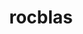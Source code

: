 ---
title: "rocblas"
layout: cache
categories: [package, develop]
meta: {"versions": ["6.1.2", "6.3.0"], "compilers": ["gcc@=11.4.0", "gcc@=13.2.0"], "oss": ["ubuntu22.04", "ubuntu24.04"], "platforms": ["linux"], "targets": ["x86_64_v3"], "stacks": ["e4s", "ml-linux-x86_64-rocm", "root"], "num_specs": 26, "num_specs_by_stack": {"root": 26, "e4s": 10, "ml-linux-x86_64-rocm": 16}}
spec_details: [{"hash": "uymy2id4kfy65shjz6wtowqze44h3dys", "compiler": "gcc@=11.4.0", "versions": ["6.3.0"], "os": "ubuntu22.04", "platform": "linux", "target": "x86_64_v3", "variants": ["amdgpu_target=auto", "~asan", "build_system=cmake", "build_type=Release", "generator=make", "~ipo", "+tensile"], "stacks": ["root", "e4s"], "size": "-", "tarball": "https://binaries.spack.io/develop/build_cache/linux-ubuntu22.04-x86_64_v3/gcc-11.4.0/rocblas-6.3.0/linux-ubuntu22.04-x86_64_v3-gcc-11.4.0-rocblas-6.3.0-uymy2id4kfy65shjz6wtowqze44h3dys.spack"}, {"hash": "5brlcheff5toy7fxbeyijxay2cbu2xmc", "compiler": "gcc@=11.4.0", "versions": ["6.3.0"], "os": "ubuntu22.04", "platform": "linux", "target": "x86_64_v3", "variants": ["amdgpu_target=auto", "~asan", "build_system=cmake", "build_type=Release", "generator=make", "~ipo", "+tensile"], "stacks": ["root", "e4s"], "size": "-", "tarball": "https://binaries.spack.io/develop/build_cache/linux-ubuntu22.04-x86_64_v3/gcc-11.4.0/rocblas-6.3.0/linux-ubuntu22.04-x86_64_v3-gcc-11.4.0-rocblas-6.3.0-5brlcheff5toy7fxbeyijxay2cbu2xmc.spack"}, {"hash": "yozl4gcgmmrv72ln3bca5tgobg6hqkog", "compiler": "gcc@=11.4.0", "versions": ["6.3.0"], "os": "ubuntu22.04", "platform": "linux", "target": "x86_64_v3", "variants": ["amdgpu_target=auto", "~asan", "build_system=cmake", "build_type=Release", "generator=make", "~ipo", "+tensile"], "stacks": ["root", "e4s"], "size": "-", "tarball": "https://binaries.spack.io/develop/build_cache/linux-ubuntu22.04-x86_64_v3/gcc-11.4.0/rocblas-6.3.0/linux-ubuntu22.04-x86_64_v3-gcc-11.4.0-rocblas-6.3.0-yozl4gcgmmrv72ln3bca5tgobg6hqkog.spack"}, {"hash": "thkpvpr5pvqxvrsbapdrlxelv3tto4id", "compiler": "gcc@=11.4.0", "versions": ["6.3.0"], "os": "ubuntu22.04", "platform": "linux", "target": "x86_64_v3", "variants": ["amdgpu_target=auto", "~asan", "build_system=cmake", "build_type=Release", "generator=make", "~ipo", "+tensile"], "stacks": ["root", "e4s"], "size": "-", "tarball": "https://binaries.spack.io/develop/build_cache/linux-ubuntu22.04-x86_64_v3/gcc-11.4.0/rocblas-6.3.0/linux-ubuntu22.04-x86_64_v3-gcc-11.4.0-rocblas-6.3.0-thkpvpr5pvqxvrsbapdrlxelv3tto4id.spack"}, {"hash": "7delltvmdll25qzgqlts56hbfb3ivfax", "compiler": "gcc@=11.4.0", "versions": ["6.3.0"], "os": "ubuntu22.04", "platform": "linux", "target": "x86_64_v3", "variants": ["amdgpu_target=auto", "~asan", "build_system=cmake", "build_type=Release", "generator=make", "~ipo", "+tensile"], "stacks": ["root", "e4s"], "size": "-", "tarball": "https://binaries.spack.io/develop/build_cache/linux-ubuntu22.04-x86_64_v3/gcc-11.4.0/rocblas-6.3.0/linux-ubuntu22.04-x86_64_v3-gcc-11.4.0-rocblas-6.3.0-7delltvmdll25qzgqlts56hbfb3ivfax.spack"}, {"hash": "gpltsb6j5ywzn43p376izslgvucq7b47", "compiler": "gcc@=11.4.0", "versions": ["6.3.0"], "os": "ubuntu22.04", "platform": "linux", "target": "x86_64_v3", "variants": ["amdgpu_target=auto", "~asan", "build_system=cmake", "build_type=Release", "generator=make", "~ipo", "+tensile"], "stacks": ["root", "e4s"], "size": "-", "tarball": "https://binaries.spack.io/develop/build_cache/linux-ubuntu22.04-x86_64_v3/gcc-11.4.0/rocblas-6.3.0/linux-ubuntu22.04-x86_64_v3-gcc-11.4.0-rocblas-6.3.0-gpltsb6j5ywzn43p376izslgvucq7b47.spack"}, {"hash": "ykawzb4axcwka7hcnsun6jnpugkfc4f5", "compiler": "gcc@=11.4.0", "versions": ["6.3.0"], "os": "ubuntu22.04", "platform": "linux", "target": "x86_64_v3", "variants": ["amdgpu_target=auto", "~asan", "build_system=cmake", "build_type=Release", "generator=make", "~ipo", "+tensile"], "stacks": ["root", "e4s"], "size": "-", "tarball": "https://binaries.spack.io/develop/build_cache/linux-ubuntu22.04-x86_64_v3/gcc-11.4.0/rocblas-6.3.0/linux-ubuntu22.04-x86_64_v3-gcc-11.4.0-rocblas-6.3.0-ykawzb4axcwka7hcnsun6jnpugkfc4f5.spack"}, {"hash": "55k5jokkgctnzqaj5ovcs3nwdzsp6eep", "compiler": "gcc@=11.4.0", "versions": ["6.3.0"], "os": "ubuntu22.04", "platform": "linux", "target": "x86_64_v3", "variants": ["amdgpu_target=auto", "~asan", "build_system=cmake", "build_type=Release", "generator=make", "~ipo", "+tensile"], "stacks": ["root", "e4s"], "size": "-", "tarball": "https://binaries.spack.io/develop/build_cache/linux-ubuntu22.04-x86_64_v3/gcc-11.4.0/rocblas-6.3.0/linux-ubuntu22.04-x86_64_v3-gcc-11.4.0-rocblas-6.3.0-55k5jokkgctnzqaj5ovcs3nwdzsp6eep.spack"}, {"hash": "btuhyjsroxfmt7aduvgomuxmvjvjt2ks", "compiler": "gcc@=11.4.0", "versions": ["6.3.0"], "os": "ubuntu22.04", "platform": "linux", "target": "x86_64_v3", "variants": ["amdgpu_target=auto", "~asan", "build_system=cmake", "build_type=Release", "generator=make", "~ipo", "+tensile"], "stacks": ["root", "e4s"], "size": "-", "tarball": "https://binaries.spack.io/develop/build_cache/linux-ubuntu22.04-x86_64_v3/gcc-11.4.0/rocblas-6.3.0/linux-ubuntu22.04-x86_64_v3-gcc-11.4.0-rocblas-6.3.0-btuhyjsroxfmt7aduvgomuxmvjvjt2ks.spack"}, {"hash": "hxf6ftvsfaqwrrul5ghd4xpq43w4pav6", "compiler": "gcc@=11.4.0", "versions": ["6.3.0"], "os": "ubuntu22.04", "platform": "linux", "target": "x86_64_v3", "variants": ["amdgpu_target=auto", "~asan", "build_system=cmake", "build_type=Release", "generator=make", "~ipo", "+tensile"], "stacks": ["root", "e4s"], "size": "-", "tarball": "https://binaries.spack.io/develop/build_cache/linux-ubuntu22.04-x86_64_v3/gcc-11.4.0/rocblas-6.3.0/linux-ubuntu22.04-x86_64_v3-gcc-11.4.0-rocblas-6.3.0-hxf6ftvsfaqwrrul5ghd4xpq43w4pav6.spack"}, {"hash": "iyckcfkl4f52ceuaagn3d4uzlzloauxa", "compiler": "gcc@=13.2.0", "versions": ["6.1.2"], "os": "ubuntu24.04", "platform": "linux", "target": "x86_64_v3", "variants": ["amdgpu_target=gfx90a", "~asan", "build_system=cmake", "build_type=Release", "generator=make", "~ipo", "+tensile"], "stacks": ["root", "ml-linux-x86_64-rocm"], "size": "-", "tarball": "https://binaries.spack.io/develop/build_cache/linux-ubuntu24.04-x86_64_v3/gcc-13.2.0/rocblas-6.1.2/linux-ubuntu24.04-x86_64_v3-gcc-13.2.0-rocblas-6.1.2-iyckcfkl4f52ceuaagn3d4uzlzloauxa.spack"}, {"hash": "xxajm4cw5dyazgmwdzobinnt67km2b3w", "compiler": "gcc@=13.2.0", "versions": ["6.1.2"], "os": "ubuntu24.04", "platform": "linux", "target": "x86_64_v3", "variants": ["amdgpu_target=gfx90a", "~asan", "build_system=cmake", "build_type=Release", "generator=make", "~ipo", "+tensile"], "stacks": ["root", "ml-linux-x86_64-rocm"], "size": "-", "tarball": "https://binaries.spack.io/develop/build_cache/linux-ubuntu24.04-x86_64_v3/gcc-13.2.0/rocblas-6.1.2/linux-ubuntu24.04-x86_64_v3-gcc-13.2.0-rocblas-6.1.2-xxajm4cw5dyazgmwdzobinnt67km2b3w.spack"}, {"hash": "lvbjrggytl4cijo7jagyenc5b26riheq", "compiler": "gcc@=13.2.0", "versions": ["6.1.2"], "os": "ubuntu24.04", "platform": "linux", "target": "x86_64_v3", "variants": ["amdgpu_target=gfx90a", "~asan", "build_system=cmake", "build_type=Release", "generator=make", "~ipo", "+tensile"], "stacks": ["root", "ml-linux-x86_64-rocm"], "size": "-", "tarball": "https://binaries.spack.io/develop/build_cache/linux-ubuntu24.04-x86_64_v3/gcc-13.2.0/rocblas-6.1.2/linux-ubuntu24.04-x86_64_v3-gcc-13.2.0-rocblas-6.1.2-lvbjrggytl4cijo7jagyenc5b26riheq.spack"}, {"hash": "wtwsqotq263zbp7sa5zikrnscu7c3wft", "compiler": "gcc@=13.2.0", "versions": ["6.1.2"], "os": "ubuntu24.04", "platform": "linux", "target": "x86_64_v3", "variants": ["amdgpu_target=gfx90a", "~asan", "build_system=cmake", "build_type=Release", "generator=make", "~ipo", "+tensile"], "stacks": ["root", "ml-linux-x86_64-rocm"], "size": "-", "tarball": "https://binaries.spack.io/develop/build_cache/linux-ubuntu24.04-x86_64_v3/gcc-13.2.0/rocblas-6.1.2/linux-ubuntu24.04-x86_64_v3-gcc-13.2.0-rocblas-6.1.2-wtwsqotq263zbp7sa5zikrnscu7c3wft.spack"}, {"hash": "lvdlxezavjbczi6tytexpmwmx64lwb4d", "compiler": "gcc@=13.2.0", "versions": ["6.1.2"], "os": "ubuntu24.04", "platform": "linux", "target": "x86_64_v3", "variants": ["amdgpu_target=gfx90a", "~asan", "build_system=cmake", "build_type=Release", "generator=make", "~ipo", "+tensile"], "stacks": ["root", "ml-linux-x86_64-rocm"], "size": "-", "tarball": "https://binaries.spack.io/develop/build_cache/linux-ubuntu24.04-x86_64_v3/gcc-13.2.0/rocblas-6.1.2/linux-ubuntu24.04-x86_64_v3-gcc-13.2.0-rocblas-6.1.2-lvdlxezavjbczi6tytexpmwmx64lwb4d.spack"}, {"hash": "vunqdovyhqmtutsdjtszn5d523axcgwo", "compiler": "gcc@=13.2.0", "versions": ["6.1.2"], "os": "ubuntu24.04", "platform": "linux", "target": "x86_64_v3", "variants": ["amdgpu_target=gfx90a", "~asan", "build_system=cmake", "build_type=Release", "generator=make", "~ipo", "+tensile"], "stacks": ["root", "ml-linux-x86_64-rocm"], "size": "-", "tarball": "https://binaries.spack.io/develop/build_cache/linux-ubuntu24.04-x86_64_v3/gcc-13.2.0/rocblas-6.1.2/linux-ubuntu24.04-x86_64_v3-gcc-13.2.0-rocblas-6.1.2-vunqdovyhqmtutsdjtszn5d523axcgwo.spack"}, {"hash": "27isv3uavhxysoebrgeax3vz7enygjcy", "compiler": "gcc@=13.2.0", "versions": ["6.1.2"], "os": "ubuntu24.04", "platform": "linux", "target": "x86_64_v3", "variants": ["amdgpu_target=gfx90a", "~asan", "build_system=cmake", "build_type=Release", "generator=make", "~ipo", "+tensile"], "stacks": ["root", "ml-linux-x86_64-rocm"], "size": "-", "tarball": "https://binaries.spack.io/develop/build_cache/linux-ubuntu24.04-x86_64_v3/gcc-13.2.0/rocblas-6.1.2/linux-ubuntu24.04-x86_64_v3-gcc-13.2.0-rocblas-6.1.2-27isv3uavhxysoebrgeax3vz7enygjcy.spack"}, {"hash": "scofgw3lpjt4xkb5tqyhrxocqgkzfzof", "compiler": "gcc@=13.2.0", "versions": ["6.1.2"], "os": "ubuntu24.04", "platform": "linux", "target": "x86_64_v3", "variants": ["amdgpu_target=gfx90a", "~asan", "build_system=cmake", "build_type=Release", "generator=make", "~ipo", "+tensile"], "stacks": ["root", "ml-linux-x86_64-rocm"], "size": "-", "tarball": "https://binaries.spack.io/develop/build_cache/linux-ubuntu24.04-x86_64_v3/gcc-13.2.0/rocblas-6.1.2/linux-ubuntu24.04-x86_64_v3-gcc-13.2.0-rocblas-6.1.2-scofgw3lpjt4xkb5tqyhrxocqgkzfzof.spack"}, {"hash": "xatah4bdose56ieecuc53tqqwccmb656", "compiler": "gcc@=13.2.0", "versions": ["6.1.2"], "os": "ubuntu24.04", "platform": "linux", "target": "x86_64_v3", "variants": ["amdgpu_target=gfx90a", "~asan", "build_system=cmake", "build_type=Release", "generator=make", "~ipo", "+tensile"], "stacks": ["root", "ml-linux-x86_64-rocm"], "size": "-", "tarball": "https://binaries.spack.io/develop/build_cache/linux-ubuntu24.04-x86_64_v3/gcc-13.2.0/rocblas-6.1.2/linux-ubuntu24.04-x86_64_v3-gcc-13.2.0-rocblas-6.1.2-xatah4bdose56ieecuc53tqqwccmb656.spack"}, {"hash": "fjuqyzdg343ktakglhcpoy5hlb5q2roq", "compiler": "gcc@=13.2.0", "versions": ["6.1.2"], "os": "ubuntu24.04", "platform": "linux", "target": "x86_64_v3", "variants": ["amdgpu_target=gfx90a", "~asan", "build_system=cmake", "build_type=Release", "generator=make", "~ipo", "+tensile"], "stacks": ["root", "ml-linux-x86_64-rocm"], "size": "-", "tarball": "https://binaries.spack.io/develop/build_cache/linux-ubuntu24.04-x86_64_v3/gcc-13.2.0/rocblas-6.1.2/linux-ubuntu24.04-x86_64_v3-gcc-13.2.0-rocblas-6.1.2-fjuqyzdg343ktakglhcpoy5hlb5q2roq.spack"}, {"hash": "kneohriwhu7ptbpzvy3b23cpwipmmwql", "compiler": "gcc@=13.2.0", "versions": ["6.1.2"], "os": "ubuntu24.04", "platform": "linux", "target": "x86_64_v3", "variants": ["amdgpu_target=gfx90a", "~asan", "build_system=cmake", "build_type=Release", "generator=make", "~ipo", "+tensile"], "stacks": ["root", "ml-linux-x86_64-rocm"], "size": "-", "tarball": "https://binaries.spack.io/develop/build_cache/linux-ubuntu24.04-x86_64_v3/gcc-13.2.0/rocblas-6.1.2/linux-ubuntu24.04-x86_64_v3-gcc-13.2.0-rocblas-6.1.2-kneohriwhu7ptbpzvy3b23cpwipmmwql.spack"}, {"hash": "syrdhvr6f7vmvf4yseskspuqok6egi5i", "compiler": "gcc@=13.2.0", "versions": ["6.1.2"], "os": "ubuntu24.04", "platform": "linux", "target": "x86_64_v3", "variants": ["amdgpu_target=gfx90a", "~asan", "build_system=cmake", "build_type=Release", "generator=make", "~ipo", "+tensile"], "stacks": ["root", "ml-linux-x86_64-rocm"], "size": "-", "tarball": "https://binaries.spack.io/develop/build_cache/linux-ubuntu24.04-x86_64_v3/gcc-13.2.0/rocblas-6.1.2/linux-ubuntu24.04-x86_64_v3-gcc-13.2.0-rocblas-6.1.2-syrdhvr6f7vmvf4yseskspuqok6egi5i.spack"}, {"hash": "fvoxt5tgcrlogtldysan2jcahenwc7qt", "compiler": "gcc@=13.2.0", "versions": ["6.1.2"], "os": "ubuntu24.04", "platform": "linux", "target": "x86_64_v3", "variants": ["amdgpu_target=gfx90a", "~asan", "build_system=cmake", "build_type=Release", "generator=make", "~ipo", "+tensile"], "stacks": ["root", "ml-linux-x86_64-rocm"], "size": "-", "tarball": "https://binaries.spack.io/develop/build_cache/linux-ubuntu24.04-x86_64_v3/gcc-13.2.0/rocblas-6.1.2/linux-ubuntu24.04-x86_64_v3-gcc-13.2.0-rocblas-6.1.2-fvoxt5tgcrlogtldysan2jcahenwc7qt.spack"}, {"hash": "zw5filprrj6iz2ozd276sgax5xbfbosa", "compiler": "gcc@=13.2.0", "versions": ["6.1.2"], "os": "ubuntu24.04", "platform": "linux", "target": "x86_64_v3", "variants": ["amdgpu_target=gfx90a", "~asan", "build_system=cmake", "build_type=Release", "generator=make", "~ipo", "+tensile"], "stacks": ["root", "ml-linux-x86_64-rocm"], "size": "-", "tarball": "https://binaries.spack.io/develop/build_cache/linux-ubuntu24.04-x86_64_v3/gcc-13.2.0/rocblas-6.1.2/linux-ubuntu24.04-x86_64_v3-gcc-13.2.0-rocblas-6.1.2-zw5filprrj6iz2ozd276sgax5xbfbosa.spack"}, {"hash": "wudkuwwfyqr3bifg537e4pvmetjho6os", "compiler": "gcc@=13.2.0", "versions": ["6.1.2"], "os": "ubuntu24.04", "platform": "linux", "target": "x86_64_v3", "variants": ["amdgpu_target=gfx90a", "~asan", "build_system=cmake", "build_type=Release", "generator=make", "~ipo", "+tensile"], "stacks": ["root", "ml-linux-x86_64-rocm"], "size": "-", "tarball": "https://binaries.spack.io/develop/build_cache/linux-ubuntu24.04-x86_64_v3/gcc-13.2.0/rocblas-6.1.2/linux-ubuntu24.04-x86_64_v3-gcc-13.2.0-rocblas-6.1.2-wudkuwwfyqr3bifg537e4pvmetjho6os.spack"}, {"hash": "mflgnqbsakyo2efvl6cdhg3zins7qhrh", "compiler": "gcc@=13.2.0", "versions": ["6.1.2"], "os": "ubuntu24.04", "platform": "linux", "target": "x86_64_v3", "variants": ["amdgpu_target=gfx90a", "~asan", "build_system=cmake", "build_type=Release", "generator=make", "~ipo", "+tensile"], "stacks": ["root", "ml-linux-x86_64-rocm"], "size": "-", "tarball": "https://binaries.spack.io/develop/build_cache/linux-ubuntu24.04-x86_64_v3/gcc-13.2.0/rocblas-6.1.2/linux-ubuntu24.04-x86_64_v3-gcc-13.2.0-rocblas-6.1.2-mflgnqbsakyo2efvl6cdhg3zins7qhrh.spack"}]
---